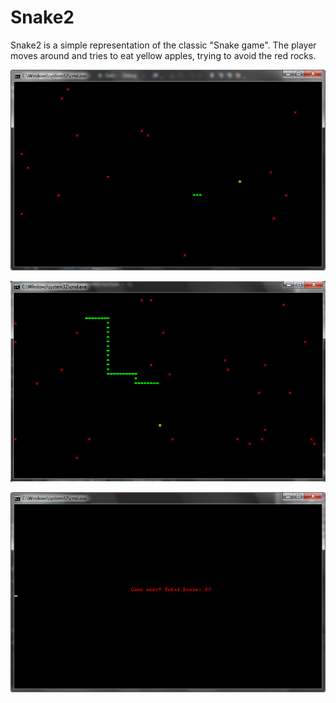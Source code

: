 # Snake2
Snake2 is a simple representation of the classic "Snake game". The player moves around and tries to eat yellow apples, trying to avoid the red rocks.

![alt tag](https://raw.githubusercontent.com/viktorrr/Snake2/master/Snake2/Pictures/Start.png)


![alt tag](https://raw.githubusercontent.com/viktorrr/Snake2/master/Snake2/Pictures/In-game.png)

![alt tag](https://raw.githubusercontent.com/viktorrr/Snake2/master/Snake2/Pictures/GameOver.png)
